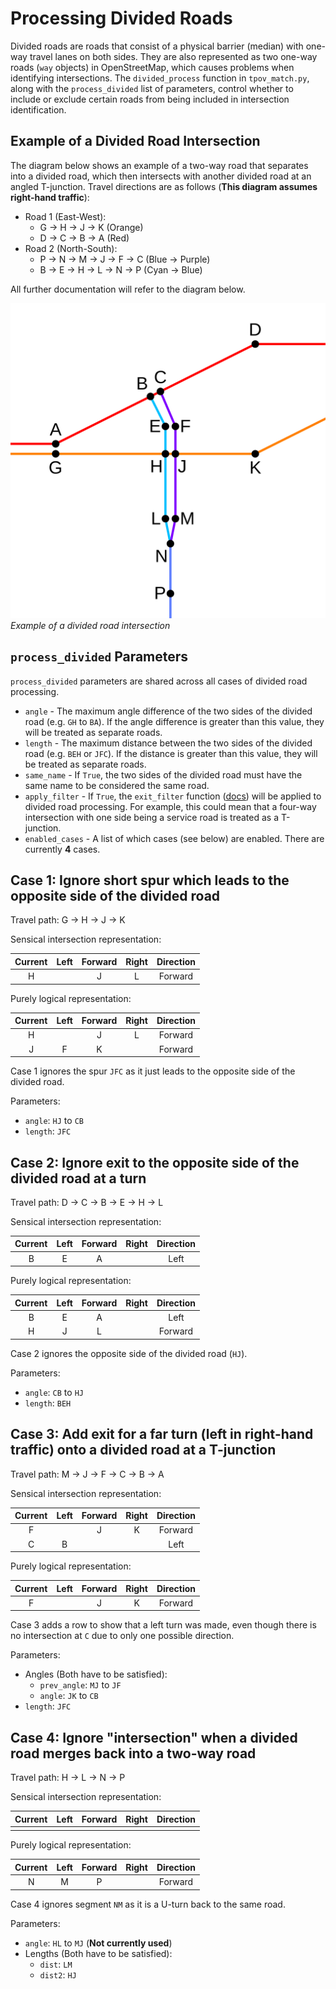 # Processing Divided Roads

Divided roads are roads that consist of a physical barrier (median) with one-way travel lanes on both sides. They are also represented as two one-way roads (`way` objects) in OpenStreetMap, which causes problems when identifying intersections. The `divided_process` function in `tpov_match.py`, along with the `process_divided` list of parameters, control whether to include or exclude certain roads from being included in intersection identification.

## Example of a Divided Road Intersection

The diagram below shows an example of a two-way road that separates into a divided road, which then intersects with another divided road at an angled T-junction. Travel directions are as follows (**This diagram assumes right-hand traffic**):

- Road 1 (East-West):
    - G -> H -> J -> K (Orange)
    - D -> C -> B -> A (Red)
- Road 2 (North-South):
    - P -> N -> M -> J -> F -> C (Blue -> Purple)
    - B -> E -> H -> L -> N -> P (Cyan -> Blue)

All further documentation will refer to the diagram below.

![Example of a divided road intersection](../../media/divided_diagram.png)
*Example of a divided road intersection*

## `process_divided` Parameters

`process_divided` parameters are shared across all cases of divided road processing.

- `angle` - The maximum angle difference of the two sides of the divided road (e.g. `GH` to `BA`). If the angle difference is greater than this value, they will be treated as separate roads.
- `length` - The maximum distance between the two sides of the divided road (e.g. `BEH` or `JFC`). If the distance is greater than this value, they will be treated as separate roads.
- `same_name` - If `True`, the two sides of the divided road must have the same name to be considered the same road.
- `apply_filter` - If `True`, the `exit_filter` function ([docs](match_params.md)) will be applied to divided road processing. For example, this could mean that a four-way intersection with one side being a service road is treated as a T-junction.
- `enabled_cases` - A list of which cases (see below) are enabled. There are currently **4** cases.

## Case 1: Ignore short spur which leads to the opposite side of the divided road

Travel path: G -> H -> J -> K

Sensical intersection representation:

| Current | Left | Forward | Right | Direction |
| :-: | :-: | :-: | :-: | :-: |
| H |   | J | L | Forward |

Purely logical representation:

| Current | Left | Forward | Right | Direction |
| :-: | :-: | :-: | :-: | :-: |
| H |   | J | L | Forward |
| J | F | K |   | Forward |

Case 1 ignores the spur `JFC` as it just leads to the opposite side of the divided road.

Parameters:
- `angle`: `HJ` to `CB`
- `length`: `JFC`

## Case 2: Ignore exit to the opposite side of the divided road at a turn

Travel path: D -> C -> B -> E -> H -> L

Sensical intersection representation:

| Current | Left | Forward | Right | Direction |
| :-: | :-: | :-: | :-: | :-: |
| B | E | A |   | Left |

Purely logical representation:

| Current | Left | Forward | Right | Direction |
| :-: | :-: | :-: | :-: | :-: |
| B | E | A |   | Left |
| H | J | L |   | Forward |

Case 2 ignores the opposite side of the divided road (`HJ`).

Parameters:
- `angle`: `CB` to `HJ`
- `length`: `BEH`

## Case 3: Add exit for a far turn (left in right-hand traffic) onto a divided road at a T-junction

Travel path: M -> J -> F -> C -> B -> A

Sensical intersection representation:

| Current | Left | Forward | Right | Direction |
| :-: | :-: | :-: | :-: | :-: |
| F |   | J | K | Forward |
| C | B |   |   | Left |

Purely logical representation:

| Current | Left | Forward | Right | Direction |
| :-: | :-: | :-: | :-: | :-: |
| F |   | J | K | Forward |

Case 3 adds a row to show that a left turn was made, even though there is no intersection at `C` due to only one possible direction.

Parameters:
- Angles (Both have to be satisfied):
  - `prev_angle`: `MJ` to `JF`
  - `angle`: `JK` to `CB`
- `length`: `JFC`

## Case 4: Ignore "intersection" when a divided road merges back into a two-way road

Travel path: H -> L -> N -> P

Sensical intersection representation:

| Current | Left | Forward | Right | Direction |
| :-: | :-: | :-: | :-: | :-: |
|   |   |   |   |   |

Purely logical representation:

| Current | Left | Forward | Right | Direction |
| :-: | :-: | :-: | :-: | :-: |
| N | M | P |   | Forward |

Case 4 ignores segment `NM` as it is a U-turn back to the same road.

Parameters:
- `angle`: `HL` to `MJ` (**Not currently used**)
- Lengths (Both have to be satisfied):
  - `dist`: `LM`
  - `dist2`: `HJ`